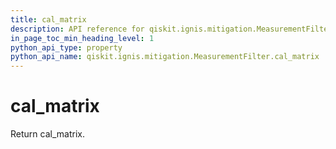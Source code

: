 ```yaml
---
title: cal_matrix
description: API reference for qiskit.ignis.mitigation.MeasurementFilter.cal_matrix
in_page_toc_min_heading_level: 1
python_api_type: property
python_api_name: qiskit.ignis.mitigation.MeasurementFilter.cal_matrix
---
```


# cal\_matrix

Return cal\_matrix.

